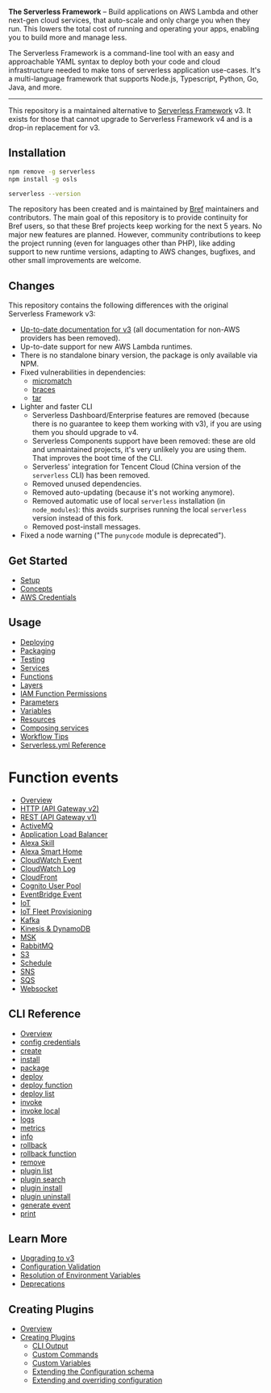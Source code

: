 **The Serverless Framework** – Build applications on AWS Lambda and other next-gen cloud services, that auto-scale and only charge you when they run. This lowers the total cost of running and operating your apps, enabling you to build more and manage less.

The Serverless Framework is a command-line tool with an easy and approachable YAML syntax to deploy both your code and cloud infrastructure needed to make tons of serverless application use-cases. It's a multi-language framework that supports Node.js, Typescript, Python, Go, Java, and more.

---

This repository is a maintained alternative to [Serverless Framework](https://github.com/serverless/serverless) v3. It exists for those that cannot upgrade to Serverless Framework v4 and is a drop-in replacement for v3.

## Installation

```sh
npm remove -g serverless
npm install -g osls

serverless --version
```

The repository has been created and is maintained by [Bref](https://bref.sh) maintainers and contributors. The main goal of this repository is to provide continuity for Bref users, so that these Bref projects keep working for the next 5 years. No major new features are planned. However, community contributions to keep the project running (even for languages other than PHP), like adding support to new runtime versions, adapting to AWS changes, bugfixes, and other small improvements are welcome.

## Changes

This repository contains the following differences with the original Serverless Framework v3:

- [Up-to-date documentation for v3](./docs) (all documentation for non-AWS providers has been removed).
- Up-to-date support for new AWS Lambda runtimes.
- There is no standalone binary version, the package is only available via NPM.
- Fixed vulnerabilities in dependencies:
  - [micromatch](https://github.com/serverless/serverless/issues/12482)
  - [braces](https://github.com/serverless/serverless/issues/12481)
  - [tar](https://github.com/serverless/serverless/issues/12422)
- Lighter and faster CLI
  - Serverless Dashboard/Enterprise features are removed (because there is no guarantee to keep them working with v3), if you are using them you should upgrade to v4.
  - Serverless Components support have been removed: these are old and unmaintained projects, it's very unlikely you are using them. That improves the boot time of the CLI.
  - Serverless' integration for Tencent Cloud (China version of the `serverless` CLI) has been removed.
  - Removed unused dependencies.
  - Removed auto-updating (because it's not working anymore).
  - Removed automatic use of local `serverless` installation (in `node_modules`): this avoids surprises running the local `serverless` version instead of this fork.
  - Removed post-install messages.
- Fixed a node warning ("The `punycode` module is deprecated").

## Get Started

- [Setup](./docs/getting-started.md)
- [Concepts](./docs/guides/intro.md)
- [AWS Credentials](./docs/guides/credentials.md)

## Usage

- [Deploying](./docs/guides/deploying.md)
- [Packaging](./docs/guides/packaging.md)
- [Testing](./docs/guides/testing.md)
- [Services](./docs/guides/services.md)
- [Functions](./docs/guides/functions.md)
- [Layers](./docs/guides/layers.md)
- [IAM Function Permissions](./docs/guides/iam.md)
- [Parameters](./docs/guides/parameters.md)
- [Variables](./docs/guides/variables.md)
- [Resources](./docs/guides/resources.md)
- [Composing services](./docs/guides/compose.md)
- [Workflow Tips](./docs/guides/workflow.md)
- [Serverless.yml Reference](./docs/guides/serverless.yml.md)

# Function events

- [Overview](./docs/guides/events.md)
- [HTTP (API Gateway v2)](./docs/events/http-api.md)
- [REST (API Gateway v1)](./docs/events/apigateway.md)
- [ActiveMQ](./docs/events/activemq.md)
- [Application Load Balancer](./docs/events/alb.md)
- [Alexa Skill](./docs/events/alexa-skill.md)
- [Alexa Smart Home](./docs/events/alexa-smart-home.md)
- [CloudWatch Event](./docs/events/cloudwatch-event.md)
- [CloudWatch Log](./docs/events/cloudwatch-log.md)
- [CloudFront](./docs/events/cloudfront.md)
- [Cognito User Pool](./docs/events/cognito-user-pool.md)
- [EventBridge Event](./docs/events/event-bridge.md)
- [IoT](./docs/events/iot.md)
- [IoT Fleet Provisioning](./docs/events/iot-fleet-provisioning.md)
- [Kafka](./docs/events/kafka.md)
- [Kinesis & DynamoDB](./docs/events/streams.md)
- [MSK](./docs/events/msk.md)
- [RabbitMQ](./docs/events/rabbitmq.md)
- [S3](./docs/events/s3.md)
- [Schedule](./docs/events/schedule.md)
- [SNS](./docs/events/sns.md)
- [SQS](./docs/events/sqs.md)
- [Websocket](./docs/events/websocket.md)

## CLI Reference

- [Overview](./docs/cli-reference)
- [config credentials](./docs/cli-reference/config-credentials.md)
- [create](./docs/cli-reference/create.md)
- [install](./docs/cli-reference/install.md)
- [package](./docs/cli-reference/package.md)
- [deploy](./docs/cli-reference/deploy.md)
- [deploy function](./docs/cli-reference/deploy-function.md)
- [deploy list](./docs/cli-reference/deploy-list.md)
- [invoke](./docs/cli-reference/invoke.md)
- [invoke local](./docs/cli-reference/invoke-local.md)
- [logs](./docs/cli-reference/logs.md)
- [metrics](./docs/cli-reference/metrics.md)
- [info](./docs/cli-reference/info.md)
- [rollback](./docs/cli-reference/rollback.md)
- [rollback function](./docs/cli-reference/rollback-function.md)
- [remove](./docs/cli-reference/remove.md)
- [plugin list](./docs/cli-reference/plugin-list.md)
- [plugin search](./docs/cli-reference/plugin-search.md)
- [plugin install](./docs/cli-reference/plugin-install.md)
- [plugin uninstall](./docs/cli-reference/plugin-uninstall.md)
- [generate event](./docs/cli-reference/generate-event.md)
- [print](./docs/cli-reference/print.md)

## Learn More

- [Upgrading to v3](./docs/guides/upgrading-v3.md)
- [Configuration Validation](./docs/guides/configuration-validation.md)
- [Resolution of Environment Variables](./docs/guides/environment-variables.md)
- [Deprecations](./docs/guides/deprecations.md)

## Creating Plugins

- [Overview](./docs/guides/plugins/README.md)
- [Creating Plugins](./docs/guides/plugins/creating-plugins.md)
  - [CLI Output](./docs/guides/plugins/cli-output.md)
  - [Custom Commands](./docs/guides/plugins/custom-commands.md)
  - [Custom Variables](./docs/guides/plugins/custom-variables.md)
  - [Extending the Configuration schema](./docs/guides/plugins/custom-configuration.md)
  - [Extending and overriding configuration](./docs/guides/plugins/extending-configuration.md)
